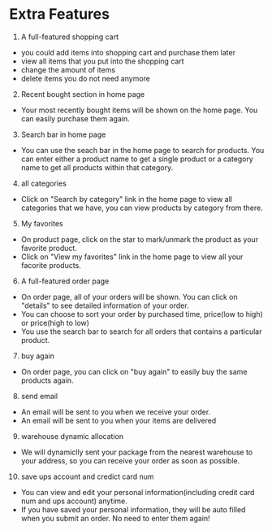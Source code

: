 # Extra Features 
1. A full-featured shopping cart
  * you could add items into shopping cart and purchase them later
  * view all items that you put into the shopping cart
  * change the amount of items
  * delete items you do not need anymore
2. Recent bought section in home page 
  * Your most recently bought items will be shown on the home page. You can easily purchase them again.
3. Search bar in home page
  * You can use the seach bar in the home page to search for products. You can enter either a product name to get a single product or a category name to get all products within that category.
4. all categories
  * Click on "Search by category" link in the home page to view all categories that we have, you can view products by category from there.
5. My favorites
  * On product page, click on the star to mark/unmark the product as your favorite product.
  * Click on "View my favorites" link in the home page to view all your facorite products.
6. A full-featured order page
  * On order page, all of your orders will be shown. You can click on "details" to see detailed information of your order.
  * You can choose to sort your order by purchased time, price(low to high) or price(high to low)
  * You use the search bar to search for all orders that contains a particular product.
7. buy again
  * On order page, you can click on "buy again" to easily buy the same products again.
8. send email
  * An email will be sent to you when we receive your order.
  * An email will be sent to you when your items are delivered
9. warehouse dynamic allocation
  * We will dynamiclly sent your package from the nearest warehouse to your address, so you can receive your order as soon as possible.
10. save ups account and credict card num
  * You can view and edit your personal information(including credit card num and ups account) anytime.
  * If you have saved your personal information, they will be auto filled when you submit an order. No need to enter them again!
